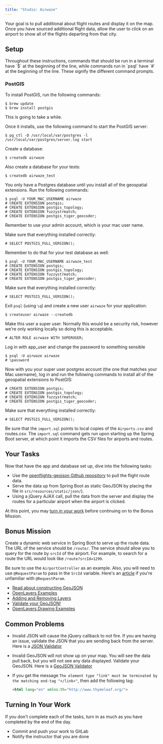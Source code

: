 ```yaml
---
title: "Studio: Airwaze"
---
```


Your goal is to pull additional about flight routes and display it on the map. Once you have sourced additional flight data, allow the user to click on an airport to show all of the flights departing from that city.

## Setup

<aside class="aside-note" markdown="1">
Throughout these instructions, commands that should be run in a terminal have `$` at the beginning of the line, while commands run in `psql` have `#` at the beginning of the line. These signify the different command prompts.
</aside>

### PostGIS

To install PostGIS, run the following commands:

```nohighlight
$ brew update
$ brew install postgis
```
This is going to take a while.

Once it installs, use the following command to start the PostGIS server:

```nohighlight
$ pg_ctl -D /usr/local/var/postgres -l /usr/local/var/postgres/server.log start
```

Create a database:

```nohighlight
$ createdb airwaze
```

Also create a database for your tests:

```nohighlight
$ createdb airwaze_test
```

You only have a Postgres database until you install all of the geospatial extensions. Run the following commands:

```nohighlight
$ psql -U YOUR_MAC_USERNAME airwaze
# CREATE EXTENSION postgis;
# CREATE EXTENSION postgis_topology;
# CREATE EXTENSION fuzzystrmatch;
# CREATE EXTENSION postgis_tiger_geocoder;
```

<aside class="aside-note" markdown="1">
Remember to use your admin account, which is your mac user name.
</aside>

Make sure that everything installed correctly:

```nohighlight
# SELECT POSTGIS_FULL_VERSION();
```

Remember to do that for your test database as well:

```nohighlight
$ psql -U YOUR_MAC_USERNAME airwaze_test
# CREATE EXTENSION postgis;
# CREATE EXTENSION postgis_topology;
# CREATE EXTENSION fuzzystrmatch;
# CREATE EXTENSION postgis_tiger_geocoder;
```

Make sure that everything installed correctly:

```nohighlight
# SELECT POSTGIS_FULL_VERSION();
```

Exit `psql` (using `\q`) and create a new user `airwaze` for your application:

```nohighlight
$ createuser airwaze --createdb
```

Make this user a super user. Normally this would be a security risk, however we're only working locally so doing this is acceptable.

```nohighlight
# ALTER ROLE airwaze WITH SUPERUSER;
```

Log in with app_user and change the password to something sensible
```nohighlight
$ psql -U airwaze airwaze
# \password
```

Now with you your super user postgres account (the one that matches your Mac username), log in and run the following commands to install all of the geospatial extensions to PostGIS:
```nohighlight
# CREATE EXTENSION postgis;
# CREATE EXTENSION postgis_topology;
# CREATE EXTENSION fuzzystrmatch;
# CREATE EXTENSION postgis_tiger_geocoder;
```

Make sure that everything installed correctly:
```nohighlight
# SELECT POSTGIS_FULL_VERSION();
```

Be sure that the `import.sql` points to local copies of the `Airports.csv` and routes.csv. The `import.sql` command gets run upon starting up the Spring Boot server, at which point it imports the CSV files for airports and routes.

## Your Tasks

Now that have the app and database set up, dive into the following tasks:

* Use the [openflights-geojson Github repository](https://github.com/node-geojson/openflights-geojson) to pull the flight route data.
* Serve the data up from Spring Boot as static GeoJSON by placing the file in `src/resources/static/json/`).
* Using a jQuery AJAX call, pull the data from the server and display the routes for a particular airport when the airport is clicked.

At this point, you may [turn in your work](#turning-in-your-work) before continuing on to the Bonus Mission.

## Bonus Mission

Create a dynamic web service in Spring Boot to serve up the route data. The URL of the service should be `/route/`. The service should allow you to query for the route by `srcId` of the airport. For example, to search for a route the URL would look like `/route?srcId=1299`.

Be sure to use the `AirportController` as an example. Also, you will need to use `@RequestParam` to pass in the `SrcId` variable. Here's an [article](https://reversecoding.net/spring-mvc-requestparam-binding-request-parameters/) if you're unfamiliar with `@RequestParam`.

- [Read about constructing GeoJSON](https://macwright.org/2015/03/23/geojson-second-bite)
- [OpenLayers Examples](https://openlayers.org/en/latest/examples/)
- [Adding and Removing Layers](http://www.acuriousanimal.com/thebookofopenlayers3/chapter02_01_adding_removing_layers.html)
- [Validate your GeoJSON!](http://geojson.io)
- [OpenLayers Drawing Examples](http://openlayers.org/en/latest/examples/geojson.html)

## Common Problems

- Invalid JSON will cause the jQuery callback to not fire. If you are having an issue, validate the JSON that you are sending back from the server. Here is a [JSON Validator](https://jsonlint.com/)

- Invalid GeoJSON will not show up on your map. You will see the data pull back, but you will not see any data displayed. Validate your GeoJSON. Here is a [GeoJSON Validator](http://geojson.io/o)

- If you get the message `The element type "link" must be terminated by the matching end-tag "</link>"`, then add the following tag:
    ```html
    <html lang="en" xmlns:th="http://www.thymeleaf.org/">
    ```

## Turning In Your Work

If you don't complete each of the tasks, turn in as much as you have completed by the end of the day.

- Commit and push your work to GitLab
- Notify the instructor that you are done